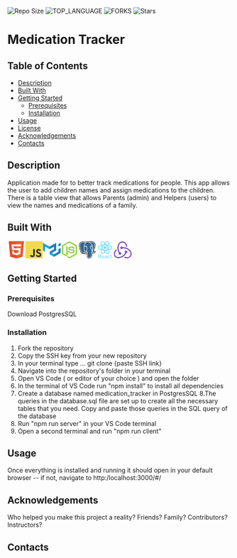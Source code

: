  ![Repo Size](https://img.shields.io/github/languages/code-size/johnnormand10/Medication-Tracker.svg?style=for-the-badge) ![TOP_LANGUAGE](https://img.shields.io/github/languages/top/johnnormand10/Medication-Tracker.svg?style=for-the-badge) ![FORKS](https://img.shields.io/github/forks/johnnormand10/Medication-Tracker.svg?style=for-the-badge&social) ![Stars](https://img.shields.io/github/stars/johnnormand10/Medication-Tracker.svg?style=for-the-badge)
    
# Medication Tracker

## Table of Contents

- [Description](#description)
- [Built With](#built-with)
- [Getting Started](#getting-started)
  - [Prerequisites](#prerequisites)
  - [Installation](#installation)
- [Usage](#usage)
- [License](#license)
- [Acknowledgements](#acknowledgements)
- [Contacts](#contacts)

## Description

Application made for to better track medications for people. This app allows the user to add children names and assign medications to the children. There is a table view that allows Parents (admin) and Helpers (users) to view the names and medications of a family.

## Built With

<a href="https://developer.mozilla.org/en-US/docs/Web/HTML"><img src="https://raw.githubusercontent.com/devicons/devicon/master/icons/html5/html5-original.svg" height="40px" width="40px" /></a><a href="https://developer.mozilla.org/en-US/docs/Web/JavaScript"><img src="https://raw.githubusercontent.com/devicons/devicon/master/icons/javascript/javascript-original.svg" height="40px" width="40px" /></a><a href="https://material-ui.com/"><img src="https://raw.githubusercontent.com/devicons/devicon/master/icons/materialui/materialui-original.svg" height="40px" width="40px" /></a><a href="https://nodejs.org/en/"><img src="https://raw.githubusercontent.com/devicons/devicon/master/icons/nodejs/nodejs-original.svg" height="40px" width="40px" /></a><a href="https://www.postgresql.org/"><img src="https://raw.githubusercontent.com/devicons/devicon/master/icons/postgresql/postgresql-original.svg" height="40px" width="40px" /></a><a href="https://reactjs.org/"><img src="https://raw.githubusercontent.com/devicons/devicon/master/icons/react/react-original-wordmark.svg" height="40px" width="40px" /></a><a href="https://redux.js.org/"><img src="https://raw.githubusercontent.com/devicons/devicon/master/icons/redux/redux-original.svg" height="40px" width="40px" /></a>

## Getting Started

### Prerequisites

Download PostgresSQL

### Installation

1. Fork the repository
2. Copy the SSH key from your new repository
3. In your terminal type ... git clone {paste SSH link}
4. Navigate into the repository's folder in your terminal
5. Open VS Code ( or editor of your choice ) and open the folder
6. In the terminal of VS Code run "npm install" to install all dependencies
7. Create a database named medication_tracker in PostgresSQL
8.The queries in the database.sql file are set up to create all the necessary tables that you need. Copy and paste those queries in the SQL query of the database
9. Run "npm run server" in your VS Code terminal
10. Open a second terminal and run "npm run client" 

## Usage

Once everything is installed and running it should open in your default browser -- if not, navigate to http:/localhost:3000/#/

## Acknowledgements

Who helped you make this project a reality? Friends? Family? Contributors? Instructors?

## Contacts

<a href="https://www.linkedin.com/in/johnathan-normand">